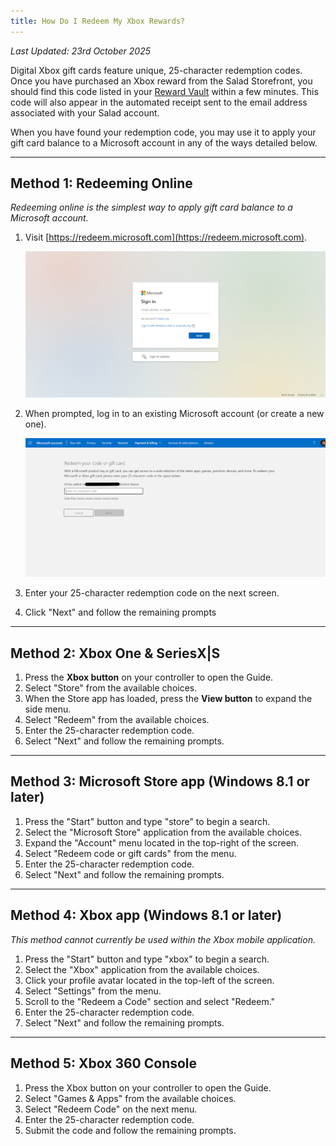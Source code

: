 ```yaml
---
title: How Do I Redeem My Xbox Rewards?
---
```


_Last Updated: 23rd October 2025_

Digital Xbox gift cards feature unique, 25-character redemption codes. Once you have purchased an Xbox reward from the
Salad Storefront, you should find this code listed in your
[Reward Vault](/docs/guides/using-salad/125-where-to-find-your-reward-redemption-code) within a few minutes. This code
will also appear in the automated receipt sent to the email address associated with your Salad account.

When you have found your redemption code, you may use it to apply your gift card balance to a Microsoft account in any
of the ways detailed below.

---

## **Method 1: Redeeming Online**

_Redeeming online is the simplest way to apply gift card balance to a Microsoft account._

1. Visit [https://redeem.microsoft.com](https://redeem.microsoft.com).

   ![Screenshot of Microsoft Login page](../../../../content/images/rewards/redeeming-your-rewards/xbox-rewards-1.png)

2. When prompted, log in to an existing Microsoft account (or create a new one).

   ![Screenshot of Microsoft Gift Card redemption page](../../../../content/images/rewards/redeeming-your-rewards/xbox-rewards-2.png)

3. Enter your 25-character redemption code on the next screen.
4. Click "Next" and follow the remaining prompts

---

## **Method 2: Xbox One &amp; SeriesX|S**

1. Press the **Xbox button** on your controller to open the Guide.
2. Select "Store" from the available choices.
3. When the Store app has loaded, press the **View button** to expand the side menu.
4. Select "Redeem" from the available choices.
5. Enter the 25-character redemption code.
6. Select "Next" and follow the remaining prompts.

---

## **Method 3: Microsoft Store app (Windows 8.1 or later)**

1. Press the "Start" button and type "store" to begin a search.
2. Select the "Microsoft Store" application from the available choices.
3. Expand the "Account" menu located in the top-right of the screen.
4. Select "Redeem code or gift cards" from the menu.
5. Enter the 25-character redemption code.
6. Select "Next" and follow the remaining prompts.

---

## **Method 4: Xbox app (Windows 8.1 or later)**

_This method cannot currently be used within the Xbox mobile application._

1. Press the "Start" button and type "xbox" to begin a search.
2. Select the "Xbox" application from the available choices.
3. Click your profile avatar located in the top-left of the screen.
4. Select "Settings" from the menu.
5. Scroll to the "Redeem a Code" section and select "Redeem."
6. Enter the 25-character redemption code.
7. Select "Next" and follow the remaining prompts.

---

## **Method 5: Xbox 360 Console**

1. Press the Xbox button on your controller to open the Guide.
2. Select "Games &amp; Apps" from the available choices.
3. Select "Redeem Code" on the next menu.
4. Enter the 25-character redemption code.
5. Submit the code and follow the remaining prompts.
